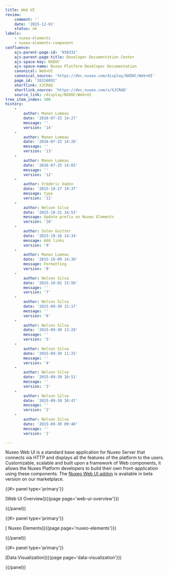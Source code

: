```yaml
---
title: Web UI
review:
    comment: ''
    date: '2015-12-01'
    status: ok
labels:
    - nuxeo-elements
    - nuxeo-elements-component
confluence:
    ajs-parent-page-id: '950332'
    ajs-parent-page-title: Developer Documentation Center
    ajs-space-key: NXDOC
    ajs-space-name: Nuxeo Platform Developer Documentation
    canonical: Web+UI
    canonical_source: 'https://doc.nuxeo.com/display/NXDOC/Web+UI'
    page_id: '26316892'
    shortlink: XJCRAQ
    shortlink_source: 'https://doc.nuxeo.com/x/XJCRAQ'
    source_link: /display/NXDOC/Web+UI
tree_item_index: 300
history:
    -
        author: Manon Lumeau
        date: '2016-07-25 14:27'
        message: ''
        version: '14'
    -
        author: Manon Lumeau
        date: '2016-07-25 14:26'
        message: ''
        version: '13'
    -
        author: Manon Lumeau
        date: '2016-07-25 14:03'
        message: ''
        version: '12'
    -
        author: Frédéric Vadon
        date: '2015-10-27 19:37'
        message: typo
        version: '11'
    -
        author: Nelson Silva
        date: '2015-10-21 14:53'
        message: Update prefix on Nuxeo Elements
        version: '10'
    -
        author: Solen Guitter
        date: '2015-10-16 14:34'
        message: Add links
        version: '9'
    -
        author: Manon Lumeau
        date: '2015-10-09 14:30'
        message: Formatting
        version: '8'
    -
        author: Nelson Silva
        date: '2015-10-01 15:56'
        message: ''
        version: '7'
    -
        author: Nelson Silva
        date: '2015-09-30 15:17'
        message: ''
        version: '6'
    -
        author: Nelson Silva
        date: '2015-09-30 13:29'
        message: ''
        version: '5'
    -
        author: Nelson Silva
        date: '2015-09-30 11:25'
        message: ''
        version: '4'
    -
        author: Nelson Silva
        date: '2015-09-30 10:51'
        message: ''
        version: '3'
    -
        author: Nelson Silva
        date: '2015-09-30 10:47'
        message: ''
        version: '2'
    -
        author: Nelson Silva
        date: '2015-09-30 09:40'
        message: ''
        version: '1'

---
```

<span class="s1">Nuxeo Web UI is a standard base application for Nuxeo Server that connects via HTTP and displays all the features of the platform to the users.</span> Customizable, scalable and built upon a framework of Web components, it allows the Nuxeo Platform developers to build their own front-application using these components. The [Nuxeo Web UI addon](https://connect.nuxeo.com/nuxeo/site/marketplace/package/nuxeo-web-ui?version=0.7.0) is available in beta version on our marketplace.

<div class="row"><div class="column medium-4">{{#> panel type='primary'}}

[Web UI Overview]({{page page='web-ui-overview'}})

{{/panel}}</div><div class="column medium-4">{{#> panel type='primary'}}

[ Nuxeo Elements]({{page page='nuxeo-elements'}})

{{/panel}}</div><div class="column medium-4">{{#> panel type='primary'}}

[Data Visualization]({{page page='data-visualization'}})

{{/panel}}</div></div>
